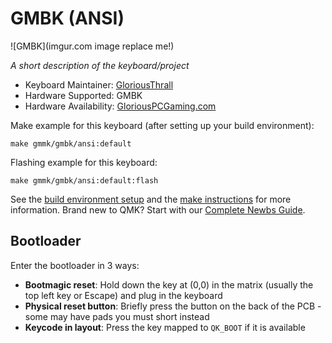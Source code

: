 # GMBK (ANSI)

![GMBK](imgur.com image replace me!)

*A short description of the keyboard/project*

* Keyboard Maintainer: [GloriousThrall](https://github.com/GloriousThrall)
* Hardware Supported: GMBK
* Hardware Availability: [GloriousPCGaming.com](https://www.gloriousgaming.com/en-eu/collections/prebuilt-keyboards)

Make example for this keyboard (after setting up your build environment):

    make gmmk/gmbk/ansi:default

Flashing example for this keyboard:

    make gmmk/gmbk/ansi:default:flash

See the [build environment setup](https://docs.qmk.fm/#/getting_started_build_tools) and the [make instructions](https://docs.qmk.fm/#/getting_started_make_guide) for more information. Brand new to QMK? Start with our [Complete Newbs Guide](https://docs.qmk.fm/#/newbs).

## Bootloader

Enter the bootloader in 3 ways:

* **Bootmagic reset**: Hold down the key at (0,0) in the matrix (usually the top left key or Escape) and plug in the keyboard
* **Physical reset button**: Briefly press the button on the back of the PCB - some may have pads you must short instead
* **Keycode in layout**: Press the key mapped to `QK_BOOT` if it is available

